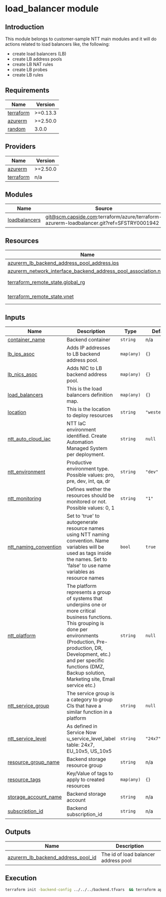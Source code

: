 # load_balancer module

## Introduction

This module belongs to customer-sample NTT main modules and it will do actions related to load balancers like, the following:

- create load balancers (LB)
- create LB address pools
- create LB NAT rules
- create LB probes
- create LB rules

## Requirements

| Name | Version |
|------|---------|
| <a name="requirement_terraform"></a> [terraform](#requirement\_terraform) | >=0.13.3 |
| <a name="requirement_azurerm"></a> [azurerm](#requirement\_azurerm) | >=2.50.0 |
| <a name="requirement_random"></a> [random](#requirement\_random) | 3.0.0 |

## Providers

| Name | Version |
|------|---------|
| <a name="provider_azurerm"></a> [azurerm](#provider\_azurerm) | >=2.50.0 |
| <a name="provider_terraform"></a> [terraform](#provider\_terraform) | n/a |

## Modules

| Name | Source | Version |
|------|--------|---------|
| <a name="module_loadbalancers"></a> [loadbalancers](#module\_loadbalancers) | git@scm.capside.com:terraform/azure/terraform-azurerm-loadbalancer.git?ref=SFSTRY0001942 |  |

## Resources

| Name | Type |
|------|------|
| [azurerm_lb_backend_address_pool_address.ips](https://registry.terraform.io/providers/hashicorp/azurerm/latest/docs/resources/lb_backend_address_pool_address) | resource |
| [azurerm_network_interface_backend_address_pool_association.nics](https://registry.terraform.io/providers/hashicorp/azurerm/latest/docs/resources/network_interface_backend_address_pool_association) | resource |
| [terraform_remote_state.global_rg](https://registry.terraform.io/providers/hashicorp/terraform/latest/docs/data-sources/remote_state) | data source |
| [terraform_remote_state.vnet](https://registry.terraform.io/providers/hashicorp/terraform/latest/docs/data-sources/remote_state) | data source |

## Inputs

| Name | Description | Type | Default | Required |
|------|-------------|------|---------|:--------:|
| <a name="input_container_name"></a> [container\_name](#input\_container\_name) | Backend container | `string` | n/a | yes |
| <a name="input_lb_ips_asoc"></a> [lb\_ips\_asoc](#input\_lb\_ips\_asoc) | Adds IP addresses to LB backend address pool. | `map(any)` | `{}` | no |
| <a name="input_lb_nics_asoc"></a> [lb\_nics\_asoc](#input\_lb\_nics\_asoc) | Adds NIC to LB backend address pool. | `map(any)` | `{}` | no |
| <a name="input_load_balancers"></a> [load\_balancers](#input\_load\_balancers) | This is the load balancers definition map. | `map(any)` | `{}` | no |
| <a name="input_location"></a> [location](#input\_location) | This is the location to deploy resources | `string` | `"westeurope"` | no |
| <a name="input_ntt_auto_cloud_iac"></a> [ntt\_auto\_cloud\_iac](#input\_ntt\_auto\_cloud\_iac) | NTT IaC environment identified. Create Automation Managed System per deployment. | `string` | `null` | no |
| <a name="input_ntt_environment"></a> [ntt\_environment](#input\_ntt\_environment) | Productive environment type. Possible values: pro, pre, dev, int, qa, dr | `string` | `"dev"` | no |
| <a name="input_ntt_monitoring"></a> [ntt\_monitoring](#input\_ntt\_monitoring) | Defines wether the resources should be monitored or not. Possible values: 0, 1 | `string` | `"1"` | no |
| <a name="input_ntt_naming_convention"></a> [ntt\_naming\_convention](#input\_ntt\_naming\_convention) | Set to 'true' to autogenerate resource names using NTT naming convention. Name variables will be used as tags inside the names. Set to 'false' to use name variables as resource names | `bool` | `true` | no |
| <a name="input_ntt_platform"></a> [ntt\_platform](#input\_ntt\_platform) | The platform represents a group of systems that underpins one or more critical business functions. This grouping is done per environments (Production, Pre-production, DR, Development, etc.) and per specific functions (DMZ, Backup solution, Marketing site, Email service etc.) | `string` | `null` | no |
| <a name="input_ntt_service_group"></a> [ntt\_service\_group](#input\_ntt\_service\_group) | The service group is a category to group CIs that have a similar function in a platform | `string` | `null` | no |
| <a name="input_ntt_service_level"></a> [ntt\_service\_level](#input\_ntt\_service\_level) | As defined in Service Now u\_service\_level\_label table: 24x7, EU\_10x5, US\_10x5 | `string` | `"24x7"` | no |
| <a name="input_resource_group_name"></a> [resource\_group\_name](#input\_resource\_group\_name) | Backend storage resource group | `string` | n/a | yes |
| <a name="input_resource_tags"></a> [resource\_tags](#input\_resource\_tags) | Key/Value of tags to apply to created resources | `map(any)` | `{}` | no |
| <a name="input_storage_account_name"></a> [storage\_account\_name](#input\_storage\_account\_name) | Backend storage account | `string` | n/a | yes |
| <a name="input_subscription_id"></a> [subscription\_id](#input\_subscription\_id) | Backend subscription\_id | `string` | n/a | yes |

## Outputs

| Name | Description |
|------|-------------|
| <a name="output_azurerm_lb_backend_address_pool_id"></a> [azurerm\_lb\_backend\_address\_pool\_id](#output\_azurerm\_lb\_backend\_address\_pool\_id) | The id of load balancer address pool |

## Execution

```sh
terraform init -backend-config ../../../backend.tfvars  && terraform apply -var-file ../../common.tfvars -var-file ../../../backend.tfvars -var-file ../group.tfvars
```
